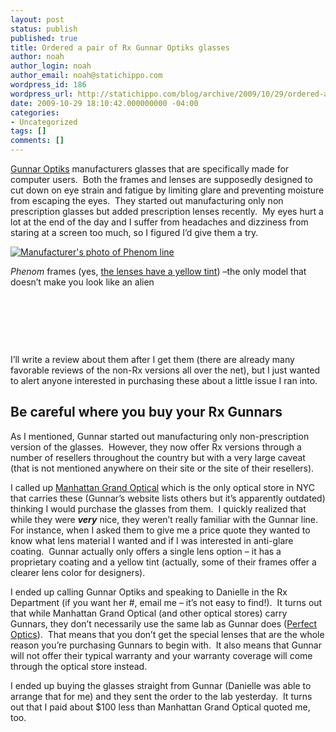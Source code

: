 ```yaml
---
layout: post
status: publish
published: true
title: Ordered a pair of Rx Gunnar Optiks glasses
author: noah
author_login: noah
author_email: noah@statichippo.com
wordpress_id: 186
wordpress_url: http://statichippo.com/blog/archive/2009/10/29/ordered-a-pair-of-rx-gunnar-optiks-glasses.aspx
date: 2009-10-29 18:10:42.000000000 -04:00
categories:
- Uncategorized
tags: []
comments: []
---
```


[Gunnar Optiks](http://www.gunnars.com) manufacturers glasses that are specifically made for computer users.  Both the frames and lenses are supposedly designed to cut down on eye strain and fatigue by limiting glare and preventing moisture from escaping the eyes.  They started out manufacturing only non prescription glasses but added prescription lenses recently.  My eyes hurt a lot at the end of the day and I suffer from headaches and dizziness from staring at a screen too much, so I figured I’d give them a try.
  
[![Manufacturer's photo of Phenom line](http://statichippo.com/images/statichippo_com/WindowsLiveWriter/OrderedapairofRxGunnarOptiksglasses_C74B/phenom_graphite_thumb.jpg "Manufacturer's photo of Phenom line")](http://statichippo.com/images/statichippo_com/WindowsLiveWriter/OrderedapairofRxGunnarOptiksglasses_C74B/phenom_graphite_2.jpg)  
  
_Phenom_ frames (yes, [the lenses have a yellow tint](http://www.gunnars.com/technology/technology_lenstint.php)) –the only model that doesn’t make you look like an alien
  
 
  
 
  
 
  
I’ll write a review about them after I get them (there are already many favorable reviews of the non-Rx versions all over the net), but I just wanted to alert anyone interested in purchasing these about a little issue I ran into.
  ## Be careful where you buy your Rx Gunnars
  
As I mentioned, Gunnar started out manufacturing only non-prescription version of the glasses.  However, they now offer Rx versions through a number of resellers throughout the country but with a very large caveat (that is not mentioned anywhere on their site or the site of their resellers).
  
I called up [Manhattan Grand Optical](http://www.manhattangrandoptical.com/) which is the only optical store in NYC that carries these (Gunnar’s website lists others but it’s apparently outdated) thinking I would purchase the glasses from them.  I quickly realized that while they were **_very_** nice, they weren’t really familiar with the Gunnar line.  For instance, when I asked them to give me a price quote they wanted to know what lens material I wanted and if I was interested in anti-glare coating.  Gunnar actually only offers a single lens option – it has a proprietary coating and a yellow tint (actually, some of their frames offer a clearer lens color for designers).  
  
I ended up calling Gunnar Optiks and speaking to Danielle in the Rx Department (if you want her #, email me – it’s not easy to find!).  It turns out that while Manhattan Grand Optical (and other optical stores) carry Gunnars, they don’t necessarily use the same lab as Gunnar does ([Perfect Optics](http://www.perfectopticslab.com/)).  That means that you don’t get the special lenses that are the whole reason you’re purchasing Gunnars to begin with.  It also means that Gunnar will not offer their typical warranty and your warranty coverage will come through the optical store instead.
  
I ended up buying the glasses straight from Gunnar (Danielle was able to arrange that for me) and they sent the order to the lab yesterday.  It turns out that I paid about $100 less than Manhattan Grand Optical quoted me, too.
